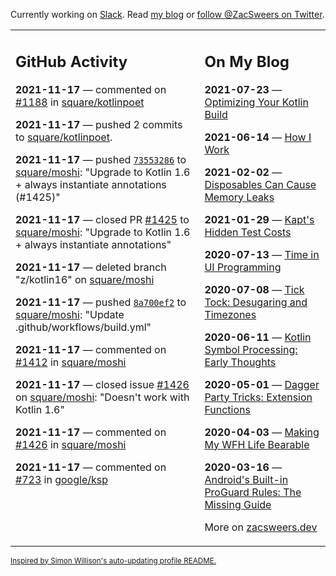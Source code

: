 Currently working on [Slack](https://slack.com/). Read [my blog](https://zacsweers.dev/) or [follow @ZacSweers on Twitter](https://twitter.com/ZacSweers).

<table><tr><td valign="top" width="60%">

## GitHub Activity
<!-- githubActivity starts -->
**2021-11-17** — commented on [#1188](https://github.com/square/kotlinpoet/pull/1188#issuecomment-972419999) in [square/kotlinpoet](https://api.github.com/repos/square/kotlinpoet)

**2021-11-17** — pushed 2 commits to [square/kotlinpoet](https://api.github.com/repos/square/kotlinpoet).

**2021-11-17** — pushed [`73553286`](https://github.com/square/moshi/commit/73553286fb482040990c9efadd829faf849b676e) to [square/moshi](https://api.github.com/repos/square/moshi): "Upgrade to Kotlin 1.6 + always instantiate annotations (#1425)"

**2021-11-17** — closed PR [#1425](https://api.github.com/repos/square/moshi/pulls/1425) to [square/moshi](https://api.github.com/repos/square/moshi): "Upgrade to Kotlin 1.6 + always instantiate annotations"

**2021-11-17** — deleted branch "z/kotlin16" on [square/moshi](https://api.github.com/repos/square/moshi)

**2021-11-17** — pushed [`8a700ef2`](https://github.com/square/moshi/commit/8a700ef2a6abbc6b19333912e53fd8c0cf4bf58e) to [square/moshi](https://api.github.com/repos/square/moshi): "Update .github/workflows/build.yml"

**2021-11-17** — commented on [#1412](https://github.com/square/moshi/pull/1412#issuecomment-971694156) in [square/moshi](https://api.github.com/repos/square/moshi)

**2021-11-17** — closed issue [#1426](https://api.github.com/repos/square/moshi/issues/1426) on [square/moshi](https://api.github.com/repos/square/moshi): "Doesn't work with Kotlin 1.6"

**2021-11-17** — commented on [#1426](https://github.com/square/moshi/issues/1426#issuecomment-971689864) in [square/moshi](https://api.github.com/repos/square/moshi)

**2021-11-17** — commented on [#723](https://github.com/google/ksp/issues/723#issuecomment-971689466) in [google/ksp](https://api.github.com/repos/google/ksp)
<!-- githubActivity ends -->
</td><td valign="top" width="40%">

## On My Blog
<!-- blog starts -->
**2021-07-23** — [Optimizing Your Kotlin Build](https://www.zacsweers.dev/optimizing-your-kotlin-build/)

**2021-06-14** — [How I Work](https://www.zacsweers.dev/how-i-work/)

**2021-02-02** — [Disposables Can Cause Memory Leaks](https://www.zacsweers.dev/disposables-can-cause-memory-leaks/)

**2021-01-29** — [Kapt's Hidden Test Costs](https://www.zacsweers.dev/kapts-hidden-test-costs/)

**2020-07-13** — [Time in UI Programming](https://www.zacsweers.dev/time-in-ui/)

**2020-07-08** — [Tick Tock: Desugaring and Timezones](https://www.zacsweers.dev/ticktock-desugaring-timezones/)

**2020-06-11** — [Kotlin Symbol Processing: Early Thoughts](https://www.zacsweers.dev/kotlin-symbol-processor-early-thoughts/)

**2020-05-01** — [Dagger Party Tricks: Extension Functions](https://www.zacsweers.dev/dagger-party-tricks-extension-functions/)

**2020-04-03** — [Making My WFH Life Bearable](https://www.zacsweers.dev/making-wfh-life-bearable/)

**2020-03-16** — [Android's Built-in ProGuard Rules: The Missing Guide](https://www.zacsweers.dev/android-proguard-rules/)
<!-- blog ends -->
More on [zacsweers.dev](https://zacsweers.dev/)
</td></tr></table>

<sub><a href="https://simonwillison.net/2020/Jul/10/self-updating-profile-readme/">Inspired by Simon Willison's auto-updating profile README.</a></sub>